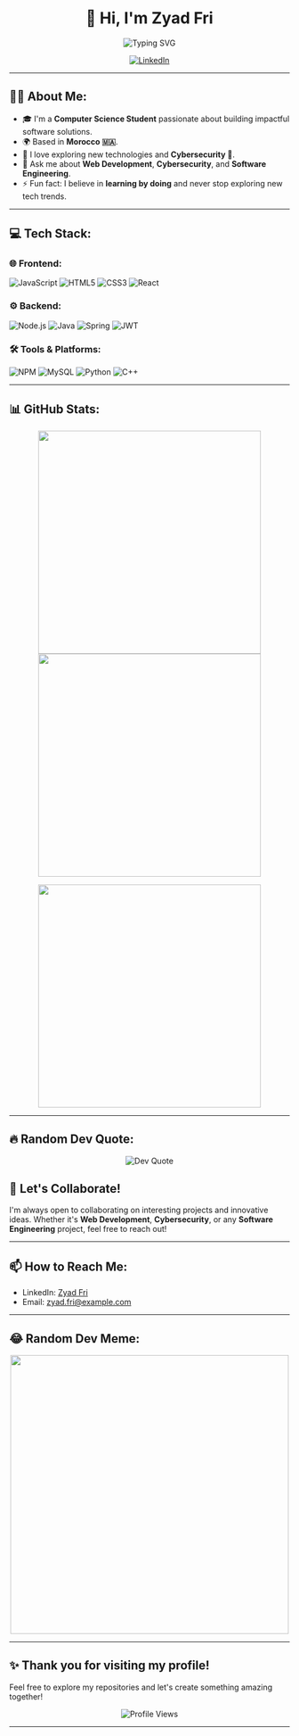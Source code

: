 <h1 align="center"> 
    👋 Hi, I'm Zyad Fri  
</h1>

<p align="center">
    <img src="https://readme-typing-svg.demolab.com?font=Fira+Code&weight=600&size=24&duration=4000&pause=1000&color=F7931E&center=true&vCenter=true&width=435&lines=Computer+Science+Student+%F0%9F%92%BB;Passionate+about+Web+Development+%E2%9A%99%EF%B8%8F;Cybersecurity+Enthusiast+%F0%9F%94%90;Based+in+Morocco+%F0%9F%87%B2%F0%9F%87%A6" alt="Typing SVG" />
</p>

<p align="center">
    <a href="https://www.linkedin.com/in/zyad-fri-021bb8347/">
        <img src="https://img.shields.io/badge/LinkedIn-0077B5?style=for-the-badge&logo=linkedin&logoColor=white" alt="LinkedIn">
    </a>
</p>

---

## 🧑‍💻 About Me:

- 🎓 I'm a **Computer Science Student** passionate about building impactful software solutions.
- 🌍 Based in **Morocco 🇲🇦**.
- 🚀 I love exploring new technologies and **Cybersecurity 🔐**.
- 💬 Ask me about **Web Development**, **Cybersecurity**, and **Software Engineering**.
- ⚡ Fun fact: I believe in **learning by doing** and never stop exploring new tech trends.

---

## 💻 Tech Stack:

### 🌐 Frontend:
![JavaScript](https://img.shields.io/badge/-JavaScript-F7DF1E?style=flat-square&logo=javascript&logoColor=black)
![HTML5](https://img.shields.io/badge/-HTML5-E34F26?style=flat-square&logo=html5&logoColor=white)
![CSS3](https://img.shields.io/badge/-CSS3-1572B6?style=flat-square&logo=css3)
![React](https://img.shields.io/badge/-React-61DAFB?style=flat-square&logo=react)

### ⚙️ Backend:
![Node.js](https://img.shields.io/badge/-Node.js-339933?style=flat-square&logo=node.js&logoColor=white)
![Java](https://img.shields.io/badge/-Java-007396?style=flat-square&logo=java&logoColor=white)
![Spring](https://img.shields.io/badge/-Spring-6DB33F?style=flat-square&logo=spring)
![JWT](https://img.shields.io/badge/-JWT-000000?style=flat-square&logo=jsonwebtokens)

### 🛠️ Tools & Platforms:
![NPM](https://img.shields.io/badge/-NPM-CB3837?style=flat-square&logo=npm)
![MySQL](https://img.shields.io/badge/-MySQL-4479A1?style=flat-square&logo=mysql&logoColor=white)
![Python](https://img.shields.io/badge/-Python-3776AB?style=flat-square&logo=python&logoColor=white)
![C++](https://img.shields.io/badge/-C++-00599C?style=flat-square&logo=cplusplus&logoColor=white)

---

## 📊 GitHub Stats:

<p align="center">
    <img src="https://github-readme-stats.vercel.app/api?username=ZyadFri&show_icons=true&theme=dark&hide_border=true" width="400">
    <img src="https://streak-stats.demolab.com/?user=ZyadFri&theme=dark&hide_border=true" width="400">
</p>
<p align="center">
    <img src="https://github-readme-stats.vercel.app/api/top-langs/?username=ZyadFri&layout=compact&theme=dark&hide_border=true" width="400">
</p>

---

## 🔥 Random Dev Quote:
<p align="center">
    <img src="https://quotes-github-readme.vercel.app/api?type=horizontal&theme=radical" alt="Dev Quote">
</p>



## 🚀 Let's Collaborate!
I'm always open to collaborating on interesting projects and innovative ideas. Whether it's **Web Development**, **Cybersecurity**, or any **Software Engineering** project, feel free to reach out!

---

## 📫 How to Reach Me:
- LinkedIn: [Zyad Fri](https://www.linkedin.com/in/zyad-fri-021bb8347/)
- Email: [zyad.fri@example.com](mailto:zyad.fri@um6p.ma)

---

## 😂 Random Dev Meme:
<p align="center">
    <img src="https://preview.redd.it/w62g1tovijh21.jpg?auto=webp&s=ef4809ca486ef1bc72e38c4d075a29a1d890f326" width="500">
</p>

---

## ✨ Thank you for visiting my profile!  
Feel free to explore my repositories and let's create something amazing together! 

<div align="center">
    <img src="https://visitor-badge.glitch.me/badge?page_id=ZyadFri.ZyadFri&left_color=green&right_color=red" alt="Profile Views">
</div>

---


